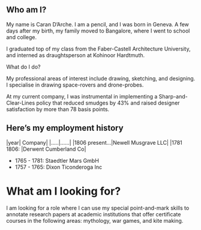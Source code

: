 ## Who am I? ##
My name is Caran D’Arche. I am a pencil, and I was born in Geneva. A few days after my birth, my family moved to Bangalore, where I went to school and college. 

I graduated top of my class from the Faber-Castell Architecture University, and interned as draughtsperson at Kohinoor Hardtmuth.

What do I do?

My professional areas of interest include drawing, sketching, and designing. I specialise in drawing space-rovers and drone-probes.

At my current company, I was instrumental in implementing a Sharp-and-Clear-Lines policy that reduced smudges by 43% and raised designer satisfaction by more than 78 basis points.

## Here’s my employment history ##

|year| Company|
|.....|......|
|1806 present...|Newell Musgrave LLC|
|1781 1806: |Derwent Cumberland Co|


- 1765 - 1781: Staedtler Mars GmbH
- 1757 - 1765: Dixon Ticonderoga Inc

# What am I looking for? #

I am looking for a role where I can use my special point-and-mark skills to annotate research papers at academic institutions that offer certificate courses in the 
following areas: mythology, war games, and kite making.
